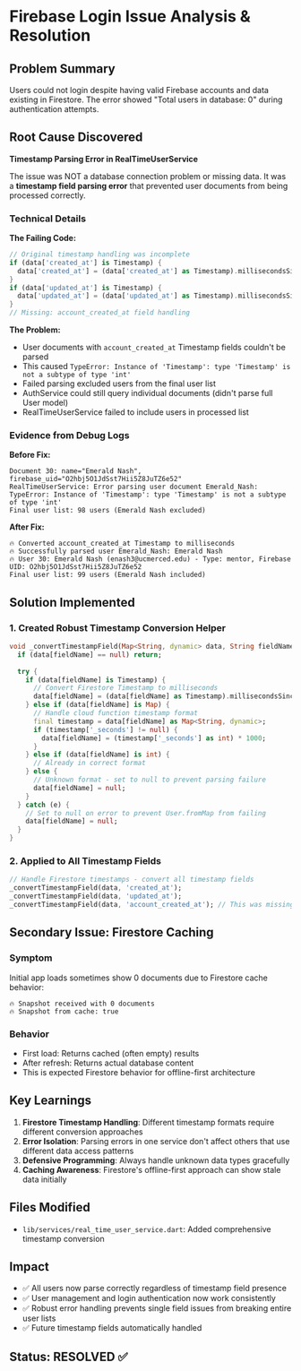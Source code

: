 # Firebase Login Issue Analysis & Resolution

## Problem Summary
Users could not login despite having valid Firebase accounts and data existing in Firestore. The error showed "Total users in database: 0" during authentication attempts.

## Root Cause Discovered
**Timestamp Parsing Error in RealTimeUserService**

The issue was NOT a database connection problem or missing data. It was a **timestamp field parsing error** that prevented user documents from being processed correctly.

### Technical Details

**The Failing Code:**
```dart
// Original timestamp handling was incomplete
if (data['created_at'] is Timestamp) {
  data['created_at'] = (data['created_at'] as Timestamp).millisecondsSinceEpoch;
}
if (data['updated_at'] is Timestamp) {
  data['updated_at'] = (data['updated_at'] as Timestamp).millisecondsSinceEpoch;
}
// Missing: account_created_at field handling
```

**The Problem:**
- User documents with `account_created_at` Timestamp fields couldn't be parsed
- This caused `TypeError: Instance of 'Timestamp': type 'Timestamp' is not a subtype of type 'int'`
- Failed parsing excluded users from the final user list
- AuthService could still query individual documents (didn't parse full User model)
- RealTimeUserService failed to include users in processed list

### Evidence from Debug Logs

**Before Fix:**
```
Document 30: name="Emerald Nash", firebase_uid="O2hbj5O1JdSst7Hii5Z8JuTZ6e52"
RealTimeUserService: Error parsing user document Emerald_Nash: TypeError: Instance of 'Timestamp': type 'Timestamp' is not a subtype of type 'int'
Final user list: 98 users (Emerald Nash excluded)
```

**After Fix:**
```
🔥 Converted account_created_at Timestamp to milliseconds
🔥 Successfully parsed user Emerald_Nash: Emerald Nash
🔥 User 30: Emerald Nash (enash3@ucmerced.edu) - Type: mentor, Firebase UID: O2hbj5O1JdSst7Hii5Z8JuTZ6e52
Final user list: 99 users (Emerald Nash included)
```

## Solution Implemented

### 1. Created Robust Timestamp Conversion Helper
```dart
void _convertTimestampField(Map<String, dynamic> data, String fieldName) {
  if (data[fieldName] == null) return;
  
  try {
    if (data[fieldName] is Timestamp) {
      // Convert Firestore Timestamp to milliseconds
      data[fieldName] = (data[fieldName] as Timestamp).millisecondsSinceEpoch;
    } else if (data[fieldName] is Map) {
      // Handle cloud function timestamp format
      final timestamp = data[fieldName] as Map<String, dynamic>;
      if (timestamp['_seconds'] != null) {
        data[fieldName] = (timestamp['_seconds'] as int) * 1000;
      }
    } else if (data[fieldName] is int) {
      // Already in correct format
    } else {
      // Unknown format - set to null to prevent parsing failure
      data[fieldName] = null;
    }
  } catch (e) {
    // Set to null on error to prevent User.fromMap from failing
    data[fieldName] = null;
  }
}
```

### 2. Applied to All Timestamp Fields
```dart
// Handle Firestore timestamps - convert all timestamp fields
_convertTimestampField(data, 'created_at');
_convertTimestampField(data, 'updated_at');
_convertTimestampField(data, 'account_created_at'); // This was missing!
```

## Secondary Issue: Firestore Caching

### Symptom
Initial app loads sometimes show 0 documents due to Firestore cache behavior:
```
🔥 Snapshot received with 0 documents
🔥 Snapshot from cache: true
```

### Behavior
- First load: Returns cached (often empty) results
- After refresh: Returns actual database content
- This is expected Firestore behavior for offline-first architecture

## Key Learnings

1. **Firestore Timestamp Handling**: Different timestamp formats require different conversion approaches
2. **Error Isolation**: Parsing errors in one service don't affect others that use different data access patterns
3. **Defensive Programming**: Always handle unknown data types gracefully
4. **Caching Awareness**: Firestore's offline-first approach can show stale data initially

## Files Modified
- `lib/services/real_time_user_service.dart`: Added comprehensive timestamp conversion

## Impact
- ✅ All users now parse correctly regardless of timestamp field presence
- ✅ User management and login authentication now work consistently  
- ✅ Robust error handling prevents single field issues from breaking entire user lists
- ✅ Future timestamp fields automatically handled

## Status: RESOLVED ✅